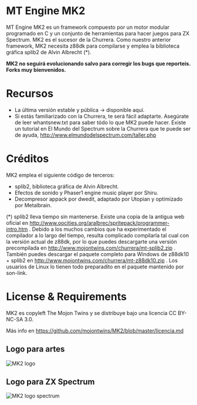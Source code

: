 MT Engine MK2
=============

MT Engine MK2 es un framework compuesto por un motor modular programado en C y un conjunto de herramientas para hacer juegos para ZX Spectrum. MK2 es el sucesor de la Churrera. Como nuestro anterior framework, MK2 necesita z88dk para compilarse y emplea la biblioteca gráfica splib2 de Alvin Albrecht (*).

**MK2 no seguirá evolucionando salvo para corregir los bugs que reporteis. Forks muy bienvenidos.**

Recursos
========

* La última versión estable y pública -> disponible aquí.
* Si estás familiarizado con la Churrera, te será fácil adaptarte. Asegúrate de leer whantsnew.txt para saber tódo lo que MK2 puede hacer. Existe un tutorial en El Mundo del Spectrum sobre la Churrera que te puede ser de ayuda, http://www.elmundodelspectrum.com/taller.php

Créditos
========

MK2 emplea el siguiente código de terceros:

* splib2, biblioteca gráfica de Alvin Albrecht.
* Efectos de sonido y Phaser1 engine music player por Shiru.
* Decompresor appack por dwedit, adaptado por Utopian y optimizado por Metalbrain.

(*) splib2 lleva tiempo sin mantenerse. Existe una copia de la antigua web oficial en http://www.oocities.org/aralbrec/spritepack/programmer-intro.htm . Debido a los muchos cambios que ha experimentado el compilador a lo largo del tiempo, resulta complicado compilarla tal cual con la versión actual de z88dk, por lo que puedes descargarte una versión precompilada en http://www.mojontwins.com/churrera/mt-splib2.zip . También puedes descargar el paquete completo para Windows de z88dk10 + splib2 en http://www.mojontwins.com/churrera/mt-z88dk10.zip . Los usuarios de Linux lo tienen todo preparadito en el paquete mantenido por son-link.

License & Requirements
======================

MK2 es copyleft The Mojon Twins y se distribuye bajo una licencia CC BY-NC-SA 3.0.

Más info en https://github.com/mojontwins/MK2/blob/master/licencia.md

Logo para artes
---------------

![MK2 logo](https://raw.githubusercontent.com/mojontwins/MK2/master/mk2_logo.png)

Logo para ZX Spectrum
---------------------

![MK2 logo spectrum](https://raw.githubusercontent.com/mojontwins/MK2/master/mk2_logo_orig.png)
